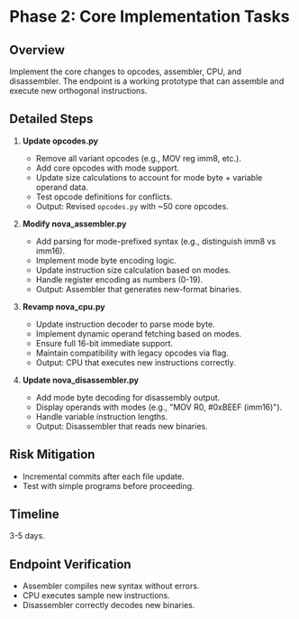 # Phase 2: Core Implementation Tasks

## Overview
Implement the core changes to opcodes, assembler, CPU, and disassembler. The endpoint is a working prototype that can assemble and execute new orthogonal instructions.

## Detailed Steps
1. **Update opcodes.py**
   - Remove all variant opcodes (e.g., MOV reg imm8, etc.).
   - Add core opcodes with mode support.
   - Update size calculations to account for mode byte + variable operand data.
   - Test opcode definitions for conflicts.
   - Output: Revised `opcodes.py` with ~50 core opcodes.

2. **Modify nova_assembler.py**
   - Add parsing for mode-prefixed syntax (e.g., distinguish imm8 vs imm16).
   - Implement mode byte encoding logic.
   - Update instruction size calculation based on modes.
   - Handle register encoding as numbers (0-19).
   - Output: Assembler that generates new-format binaries.

3. **Revamp nova_cpu.py**
   - Update instruction decoder to parse mode byte.
   - Implement dynamic operand fetching based on modes.
   - Ensure full 16-bit immediate support.
   - Maintain compatibility with legacy opcodes via flag.
   - Output: CPU that executes new instructions correctly.

4. **Update nova_disassembler.py**
   - Add mode byte decoding for disassembly output.
   - Display operands with modes (e.g., "MOV R0, #0xBEEF (imm16)").
   - Handle variable instruction lengths.
   - Output: Disassembler that reads new binaries.

## Risk Mitigation
- Incremental commits after each file update.
- Test with simple programs before proceeding.

## Timeline
3-5 days.

## Endpoint Verification
- Assembler compiles new syntax without errors.
- CPU executes sample new instructions.
- Disassembler correctly decodes new binaries.